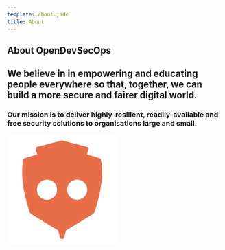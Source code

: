 ```yaml
---
template: about.jade
title: About
---
```


<section class="bb cw wh cc">
    <div class="ct mw800">
        <h1>About OpenDevSecOps</h1>
        <h2 class="fw100">We believe in in empowering and educating people everywhere so that, together, we can build a more secure and fairer digital world.</h2>
		<h3>Our mission is to deliver highly-resilient, readily-available and free security solutions to organisations large and small.</h3>
    </div>
</section>

<section class="hero">
    <div>
        <a class="icon" href="https://websecurify.com" target="_blank"><img class="s64" src="uploads/images/logo.websecurify.svg"/></a>
    </div>
</section>
